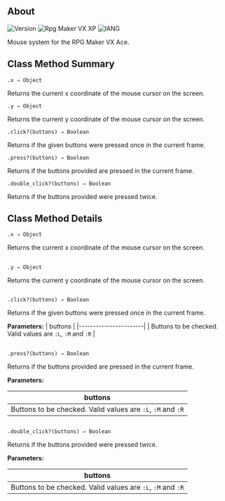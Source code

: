 ## About
![Version](https://img.shields.io/badge/Version-%201.2-red?style=for-the-badge&logo=appveyo)
![Rpg Maker VX XP](https://img.shields.io/badge/RPG%20MAKER-%20VXA-red?style=for-the-badge&logo=appveyo)
![lANG](https://img.shields.io/badge/LANG-RUBY(%20RGSS%20)-red?style=for-the-badge&logo=appveyo)
<p>Mouse system for the RPG Maker VX Ace.</p>

## Class Method Summary
```
.x ⇒ Object
```
Returns the current x coordinate of the mouse cursor on the screen.
```
.y ⇒ Object
```
Returns the current y coordinate of the mouse cursor on the screen.
```
.click?(buttons) ⇒ Boolean
```
Returns if the given buttons were pressed once in the current frame.
```
.press?(buttons) ⇒ Boolean
```
Returns if the buttons provided are pressed in the current frame.
```
.double_click?(buttons) ⇒ Boolean
```
Returns if the buttons provided were pressed twice.

## Class Method Details
```
.x ⇒ Object
```
Returns the current x coordinate of the mouse cursor on the screen.
##
```
.y ⇒ Object
```
Returns the current y coordinate of the mouse cursor on the screen.
##
```
.click?(buttons) ⇒ Boolean
```
Returns if the given buttons were pressed once in the current frame.

<b>Parameters:</b>
| buttons               |
|-----------------------|
| Buttons to be checked. Valid values are `:L`, `:M` and `:R` |
## 
```
.press?(buttons) ⇒ Boolean
```
Returns if the buttons provided are pressed in the current frame.

<b>Parameters:</b>

| buttons               |
|-----------------------|
| Buttons to be checked. Valid values are `:L`, `:M` and `:R` |
## 
```
.double_click?(buttons) ⇒ Boolean
```
Returns if the buttons provided were pressed twice.

<b>Parameters:</b>

| buttons               |
|-----------------------|
| Buttons to be checked. Valid values are `:L`, `:M` and `:R` |
